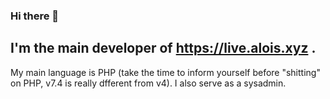 ### Hi there 👋

<!--
**ithirzty/ithirzty** is a ✨ _special_ ✨ repository because its `README.md` (this file) appears on your GitHub profile.
-->

## I'm the main developer of https://live.alois.xyz .
My main language is PHP (take the time to inform yourself before "shitting" on PHP, v7.4 is really dfferent from v4).
I also serve as a sysadmin.

[](https://alois.xyz/love)
